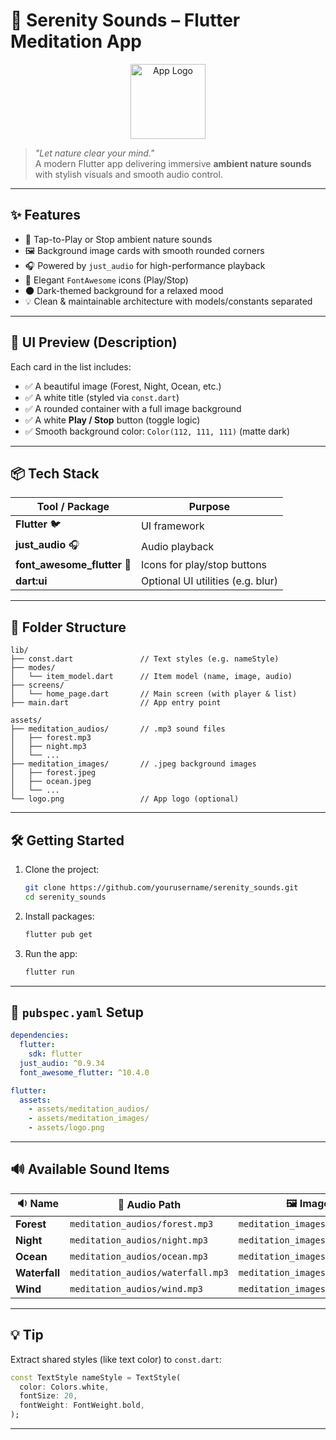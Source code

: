 # 🌿 **Serenity Sounds** – Flutter Meditation App

<p align="center">
  <img src="assets/logo.png" alt="App Logo" width="120"/>
</p>

> _"Let nature clear your mind."_  
> A modern Flutter app delivering immersive **ambient nature sounds** with stylish visuals and smooth audio control.

---

## ✨ Features

- 🎵 Tap-to-Play or Stop ambient nature sounds
- 🖼️ Background image cards with smooth rounded corners
- 🎧 Powered by `just_audio` for high-performance playback
- 🎨 Elegant `FontAwesome` icons (Play/Stop)
- 🌑 Dark-themed background for a relaxed mood
- 💡 Clean & maintainable architecture with models/constants separated

---

## 📱 UI Preview (Description)

Each card in the list includes:

- ✅ A beautiful image (Forest, Night, Ocean, etc.)
- ✅ A white title (styled via `const.dart`)
- ✅ A rounded container with a full image background
- ✅ A white **Play / Stop** button (toggle logic)
- ✅ Smooth background color: `Color(112, 111, 111)` (matte dark)

---

## 📦 Tech Stack

| Tool / Package              | Purpose                                |
|----------------------------|----------------------------------------|
| **Flutter** 🐦              | UI framework                           |
| **just_audio** 🎧          | Audio playback                         |
| **font_awesome_flutter** 🎨| Icons for play/stop buttons            |
| **dart:ui**                | Optional UI utilities (e.g. blur)      |

---

## 📁 Folder Structure

```
lib/
├── const.dart               // Text styles (e.g. nameStyle)
├── modes/
│   └── item_model.dart      // Item model (name, image, audio)
├── screens/
│   └── home_page.dart       // Main screen (with player & list)
├── main.dart                // App entry point

assets/
├── meditation_audios/       // .mp3 sound files
│   ├── forest.mp3
│   ├── night.mp3
│   └── ...
├── meditation_images/       // .jpeg background images
│   ├── forest.jpeg
│   ├── ocean.jpeg
│   └── ...
└── logo.png                 // App logo (optional)
```

---

## 🛠️ Getting Started

1. Clone the project:
   ```bash
   git clone https://github.com/yourusername/serenity_sounds.git
   cd serenity_sounds
   ```

2. Install packages:
   ```bash
   flutter pub get
   ```

3. Run the app:
   ```bash
   flutter run
   ```

---

## 🔧 `pubspec.yaml` Setup

```yaml
dependencies:
  flutter:
    sdk: flutter
  just_audio: ^0.9.34
  font_awesome_flutter: ^10.4.0

flutter:
  assets:
    - assets/meditation_audios/
    - assets/meditation_images/
    - assets/logo.png
```

---

## 🔊 Available Sound Items

| 🔉 Name        | 🎵 Audio Path                        | 🖼️ Image Path                      |
|---------------|--------------------------------------|-----------------------------------|
| **Forest**    | `meditation_audios/forest.mp3`       | `meditation_images/forest.jpeg`   |
| **Night**     | `meditation_audios/night.mp3`        | `meditation_images/night.jpeg`    |
| **Ocean**     | `meditation_audios/ocean.mp3`        | `meditation_images/ocean.jpeg`    |
| **Waterfall** | `meditation_audios/waterfall.mp3`    | `meditation_images/waterfall.jpeg`|
| **Wind**      | `meditation_audios/wind.mp3`         | `meditation_images/wind.jpeg`     |

---

## 💡 Tip

Extract shared styles (like text color) to `const.dart`:

```dart
const TextStyle nameStyle = TextStyle(
  color: Colors.white,
  fontSize: 20,
  fontWeight: FontWeight.bold,
);
```

---